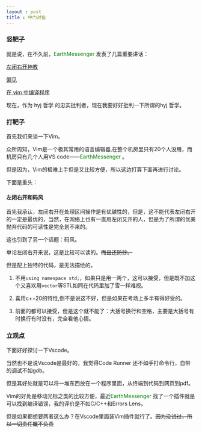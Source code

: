 ```yaml
---
layout : post
title : 中门对狙
---
```

<!--反正都看不到tag，干脆，就，不写，了-->

### 竖靶子

就是说，在不久前，<span style="color:#008000">EarthMessenger </span>发表了几篇重要讲话：

[左闭右开神教](https://blog.earthmessenger.xyz/2023/02/13/left-closed-right-open.html)

[偏见](https://blog.earthmessenger.xyz/2023/01/20/my-bias.html)

[在 vim 中编译程序](https://blog.earthmessenger.xyz/2023/02/26/compile-program-in-vim.html)

现在，作为 hyj 哲学 的忠实批判者，现在我要好好批判一下所谓的hyj 哲学。

### 打靶子

首先我们来谈一下Vim。

众所周知，Vim是一个极其常用的语言编辑器,在整个机房里只有20个人没用，而机房只有几个人用VS code——<span style="color:#008000">EarthMessenger </span>。

但是因为，Vim的极难上手但是又比较方便，所以这边打算下面再进行讨论。

下面是重头：

#### 左闭右开和码风

首先我承认，左闭右开在处理区间操作是有优越性的，但是，这不能代表左闭右开的一定是最优的，当然，在网络上也有一直用左闭又开的人，但是为了所谓的优美抛弃代码的可读性是完全划不来的。

这也引到了另一个话题：码风。

单论左闭右开来说，这是比较可以读的。~~而且还防抄。~~

但是配上独特的代码，是无法描绘的。

1. 不用`using namespace std;`，如果只是用一两个，这可以接受，但是既不加这个又喜欢用`vector`等STL如同在代码里加了雪一样难视。

2. 喜用c++20的特性,倒不是说这不好，但是如果在考场上多半有得好受的。

3. 前面的都可以接受，但是这个就不能了：大括号换行和空格，主要是大括号有时换行有时没有，完全看他心情。

### 立观点

下面好好探讨一下Vscode。

当然也不是说Vscode是最好的，我觉得Code Runner 还不如手打命令行，自带的调试不如gdb。

但是其好处就是可以将一堆东西放在一个程序里面，从终端到代码到网页到pdf。

Vim的好处是移动光标之类的比较方便，最近<span style="color:#008000">EarthMessenger </span>找了一个插件就是可以找到编译错误，我的评价是不如C/C++和Errors Lens。

但是如果都想要两者这么办？在Vscode里面装Vim插件就行了。~~因为没试过，所以一切责任概不负责~~

<!--随便写的，如果来个什么中门对狙的中门对狙，谁写谁SB。-->
